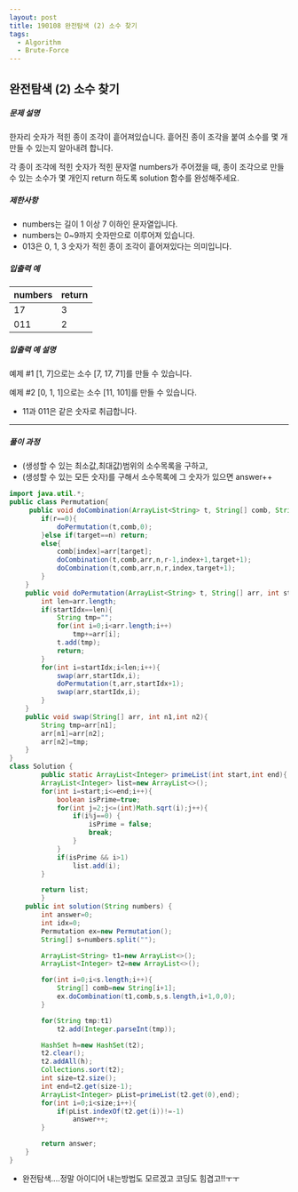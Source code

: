 ```yaml
---
layout: post
title: 190108 완전탐색 (2) 소수 찾기
tags:
  - Algorithm
  - Brute-Force
---
```


## 완전탐색 (2) 소수 찾기

##### 문제 설명

한자리 숫자가 적힌 종이 조각이 흩어져있습니다. 흩어진 종이 조각을 붙여 소수를 몇 개 만들 수 있는지 알아내려 합니다.

각 종이 조각에 적힌 숫자가 적힌 문자열 numbers가 주어졌을 때, 종이 조각으로 만들 수 있는 소수가 몇 개인지 return 하도록 solution 함수를 완성해주세요.

##### 제한사항

- numbers는 길이 1 이상 7 이하인 문자열입니다.
- numbers는 0~9까지 숫자만으로 이루어져 있습니다.
- 013은 0, 1, 3 숫자가 적힌 종이 조각이 흩어져있다는 의미입니다.

##### 입출력 예

| numbers | return |
| ------- | ------ |
| 17      | 3      |
| 011     | 2      |

##### 입출력 예 설명

예제 #1
[1, 7]으로는 소수 [7, 17, 71]를 만들 수 있습니다.

예제 #2
[0, 1, 1]으로는 소수 [11, 101]를 만들 수 있습니다.

- 11과 011은 같은 숫자로 취급합니다.

------

##### 풀이 과정

- (생성할 수 있는 최소값,최대값)범위의 소수목록을 구하고, 
- (생성할 수 있는 모든 숫자)를 구해서 소수목록에 그 숫자가 있으면 answer++

```java
import java.util.*;
public class Permutation{
     public void doCombination(ArrayList<String> t, String[] comb, String[] arr, int n, int r, int index, int target){
        if(r==0){
            doPermutation(t,comb,0);
        }else if(target==n) return;
        else{
            comb[index]=arr[target];
            doCombination(t,comb,arr,n,r-1,index+1,target+1);
            doCombination(t,comb,arr,n,r,index,target+1);
        }
    }
    public void doPermutation(ArrayList<String> t, String[] arr, int startIdx){
        int len=arr.length;
        if(startIdx==len){
            String tmp="";
            for(int i=0;i<arr.length;i++)
                tmp+=arr[i];
            t.add(tmp);
            return;
        }
        for(int i=startIdx;i<len;i++){
            swap(arr,startIdx,i);
            doPermutation(t,arr,startIdx+1);
            swap(arr,startIdx,i);
        }
    }
    public void swap(String[] arr, int n1,int n2){
        String tmp=arr[n1];
        arr[n1]=arr[n2];
        arr[n2]=tmp;
    }
}
class Solution {
        public static ArrayList<Integer> primeList(int start,int end){
        ArrayList<Integer> list=new ArrayList<>();
        for(int i=start;i<=end;i++){
            boolean isPrime=true;
            for(int j=2;j<=(int)Math.sqrt(i);j++){
                if(i%j==0) {
                    isPrime = false;
                    break;
                }
            }
            if(isPrime && i>1)
                list.add(i);
        }

        return list;
        }
    public int solution(String numbers) {
        int answer=0;
        int idx=0;
        Permutation ex=new Permutation();
        String[] s=numbers.split("");

        ArrayList<String> t1=new ArrayList<>();
        ArrayList<Integer> t2=new ArrayList<>();

        for(int i=0;i<s.length;i++){
            String[] comb=new String[i+1];
            ex.doCombination(t1,comb,s,s.length,i+1,0,0);
        }

        for(String tmp:t1)
            t2.add(Integer.parseInt(tmp));

        HashSet h=new HashSet(t2);
        t2.clear();
        t2.addAll(h);
        Collections.sort(t2);
        int size=t2.size();
        int end=t2.get(size-1);
        ArrayList<Integer> pList=primeList(t2.get(0),end);
        for(int i=0;i<size;i++){
            if(pList.indexOf(t2.get(i))!=-1)
                answer++;
        }

        return answer;
    }
}
```

- 완전탐색....정말 아이디어 내는방법도 모르겠고 코딩도 힘겹고!!ㅜㅜ